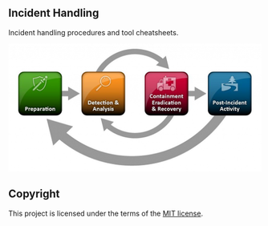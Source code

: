 ## Incident Handling
Incident handling procedures and tool cheatsheets.

![incident-handling](/misc/incident-handling-process.png)

## Copyright
This project is licensed under the terms of the [MIT license](/misc/LICENSE).
